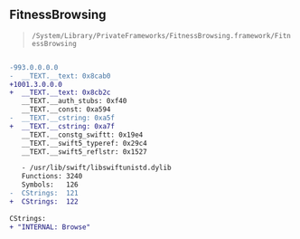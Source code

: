 ## FitnessBrowsing

> `/System/Library/PrivateFrameworks/FitnessBrowsing.framework/FitnessBrowsing`

```diff

-993.0.0.0.0
-  __TEXT.__text: 0x8cab0
+1001.3.0.0.0
+  __TEXT.__text: 0x8cb2c
   __TEXT.__auth_stubs: 0xf40
   __TEXT.__const: 0xa594
-  __TEXT.__cstring: 0xa5f
+  __TEXT.__cstring: 0xa7f
   __TEXT.__constg_swiftt: 0x19e4
   __TEXT.__swift5_typeref: 0x29c4
   __TEXT.__swift5_reflstr: 0x1527

   - /usr/lib/swift/libswiftunistd.dylib
   Functions: 3240
   Symbols:   126
-  CStrings:  121
+  CStrings:  122
 
CStrings:
+ "INTERNAL: Browse"

```
